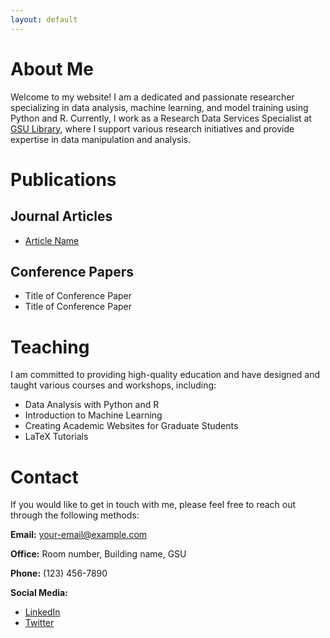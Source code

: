 ```yaml
---
layout: default
---
```


# About Me
Welcome to my website! I am a dedicated and passionate researcher specializing in data analysis, machine learning, and model training using Python and R. Currently, I work as a Research Data Services Specialist at [GSU Library](lib.gsu.edu), where I support various research initiatives and provide expertise in data manipulation and analysis.

# Publications
## Journal Articles
- [Article Name](link-to-article)

## Conference Papers
- Title of Conference Paper
- Title of Conference Paper

# Teaching
I am committed to providing high-quality education and have designed and taught various courses and workshops, including:
- Data Analysis with Python and R
- Introduction to Machine Learning
- Creating Academic Websites for Graduate Students
- LaTeX Tutorials

# Contact
If you would like to get in touch with me, please feel free to reach out through the following methods:

**Email:** [your-email@example.com](mailto:your-email@example.com)

**Office:** Room number, Building name, GSU

**Phone:** (123) 456-7890

**Social Media:**
- [LinkedIn](your-linkedin-profile)
- [Twitter](your-twitter-profile)


